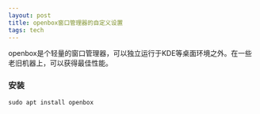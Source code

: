 ```yaml
---
layout: post
title: openbox窗口管理器的自定义设置
tags: tech
---
```


openbox是个轻量的窗口管理器，可以独立运行于KDE等桌面环境之外。在一些老旧机器上，可以获得最佳性能。

### 安装

```shell
sudo apt install openbox
```

